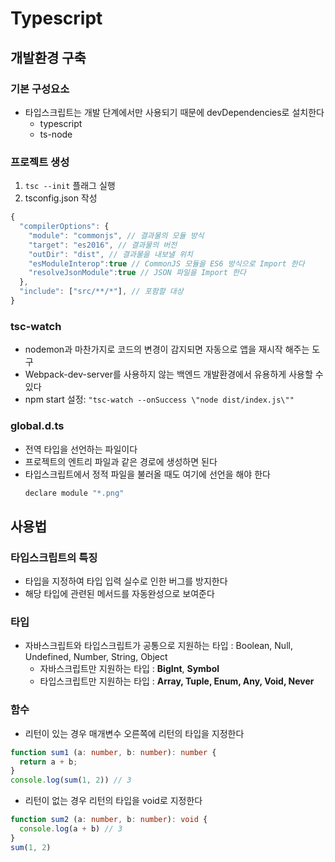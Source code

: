 # Typescript
## 개발환경 구축
### 기본 구성요소
- 타입스크립트는 개발 단계에서만 사용되기 때문에 devDependencies로 설치한다
  - typescript
  - ts-node

### 프로젝트 생성
1. `tsc --init` 플래그 실행
2. tsconfig.json 작성
```javascript 
{
  "compilerOptions": {
    "module": "commonjs", // 결과물의 모듈 방식
    "target": "es2016", // 결과물의 버전
    "outDir": "dist", // 결과물을 내보낼 위치
    "esModuleInterop":true // CommonJS 모듈을 ES6 방식으로 Import 한다
    "resolveJsonModule":true // JSON 파일을 Import 한다
  },
  "include": ["src/**/*"], // 포함할 대상
}
```

### tsc-watch
- nodemon과 마찬가지로 코드의 변경이 감지되면 자동으로 앱을 재시작 해주는 도구
- Webpack-dev-server를 사용하지 않는 백엔드 개발환경에서 유용하게 사용할 수 있다
- npm start 설정: `"tsc-watch --onSuccess \"node dist/index.js\""`

### global.d.ts
- 전역 타입을 선언하는 파일이다
- 프로젝트의 엔트리 파일과 같은 경로에 생성하면 된다
- 타입스크립트에서 정적 파일을 불러올 때도 여기에 선언을 해야 한다
  ```javascript 
  declare module "*.png"
  ```


## 사용법
### 타입스크립트의 특징

* 타입을 지정하여 타입 입력 실수로 인한 버그를 방지한다
* 해당 타입에 관련된 메서드를 자동완성으로 보여준다

### 타입

- 자바스크립트와 타입스크립트가 공통으로 지원하는 타입 : Boolean, Null, Undefined, Number, String, Object
  - 자바스크립트만 지원하는 타입 : **BigInt**, **Symbol**
  - 타입스크립트만 지원하는 타입 : **Array, Tuple, Enum, Any, Void, Never**

### 함수
- 리턴이 있는 경우 매개변수 오른쪽에 리턴의 타입을 지정한다
```typescript
function sum1 (a: number, b: number): number {
  return a + b;
}
console.log(sum(1, 2)) // 3
```

- 리턴이 없는 경우 리턴의 타입을 void로 지정한다
```typescript
function sum2 (a: number, b: number): void {
  console.log(a + b) // 3
}
sum(1, 2)
```
